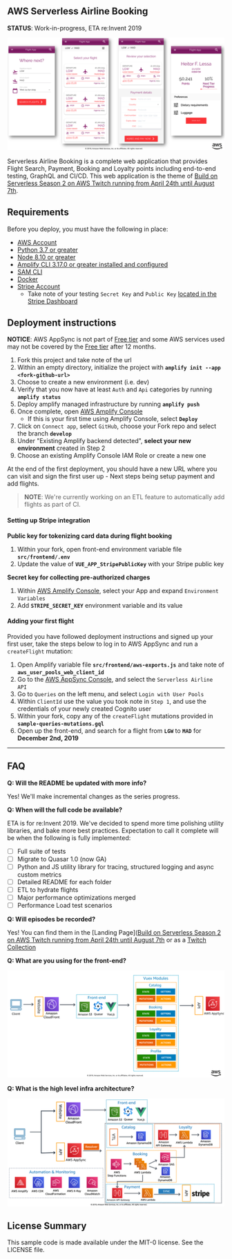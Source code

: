 ## AWS Serverless Airline Booking

**STATUS**: Work-in-progress, ETA re:Invent 2019

![Serverless Airline Booking sample](./media/prototype-web.png)

Serverless Airline Booking is a complete web application that provides Flight Search, Payment, Booking and Loyalty points including end-to-end testing, GraphQL and CI/CD. This web application is the theme of [Build on Serverless Season 2 on AWS Twitch running from April 24th until August 7th](https://pages.awscloud.com/GLOBAL-devstrategy-OE-BuildOnServerless-2019-reg-event.html).

## Requirements

Before you deploy, you must have the following in place:

* [AWS Account](https://aws.amazon.com/account/)
* [Python 3.7 or greater](https://realpython.com/installing-python/)
* [Node 8.10 or greater](https://nodejs.org/en/download/)
* [Amplify CLI 3.17.0 or greater installed and configured](https://aws-amplify.github.io/docs/cli-toolchain/quickstart#quickstart)
* [SAM CLI](https://docs.aws.amazon.com/serverless-application-model/latest/developerguide/serverless-sam-cli-install.html)
* [Docker](https://docs.docker.com/install/)
* [Stripe Account](https://dashboard.stripe.com/register)
    - Take note of your testing `Secret Key` and `Public Key` [located in the Stripe Dashboard](https://support.stripe.com/questions/locate-api-keys)

## Deployment instructions

**NOTICE**: AWS AppSync is not part of [Free tier](https://aws.amazon.com/free) and some AWS services used may not be covered by the [Free tier](https://aws.amazon.com/free) after 12 months.

1) Fork this project and take note of the url
2) Within an empty directory, initialize the project with **``amplify init --app <fork-github-url>``**
3) Choose to create a new environment (i.e. dev)
4) Verify that you now have at least `Auth` and `Api` categories by running **`amplify status`**
5) Deploy amplify managed infrastructure by running **`amplify push`**
6) Once complete, open [AWS Amplify Console](https://console.aws.amazon.com/amplify/home)
    - If this is your first time using Amplify Console, select **`Deploy`**
7) Click on `Connect app`, select `GitHub`, choose your Fork repo and select the branch **`develop`**
8) Under "Existing Amplify backend detected", **select your new environment** created in Step 2
9) Choose an existing Amplify Console IAM Role or create a new one

At the end of the first deployment, you should have a new URL where you can visit and sign the first user up - Next steps being setup payment and add flights.

> **NOTE**: We're currently working on an ETL feature to automatically add flights as part of CI.

#### Setting up Stripe integration

**Public key for tokenizing card data during flight booking**

1. Within your fork, open front-end environment variable file **`src/frontend/.env`**
2. Update the value of **`VUE_APP_StripePublicKey`** with your Stripe public key

**Secret key for collecting pre-authorized charges**

1. Within [AWS Amplify Console](https://console.aws.amazon.com/amplify/home), select your App and expand ``Environment Variables``
2. Add **`STRIPE_SECRET_KEY`** environment variable and its value


#### Adding your first flight

Provided you have followed deployment instructions and signed up your first user, take the steps below to log in to AWS AppSync and run a `createFlight` mutation:

1. Open Amplify variable file **`src/frontend/aws-exports.js`** and take note of **`aws_user_pools_web_client_id`**
2. Go to the [AWS AppSync Console](https://console.aws.amazon.com/appsync/home), and select the `Serverless Airline API`
3. Go to `Queries` on the left menu, and select `Login with User Pools`
4. Within `ClientId` use the value you took note in `Step 1`, and use the credentials of your newly created Cognito user
5. Within your fork, copy any of the `createFlight` mutations provided in **`sample-queries-mutations.gql`**
6. Open up the front-end, and search for a flight from **`LGW`** to **`MAD`** for **December 2nd, 2019**

---

## FAQ

**Q: Will the README be updated with more info?**

Yes! We'll make incremental changes as the series progress.

**Q: When will the full code be available?**

ETA is for re:Invent 2019. We've decided to spend more time polishing utility libraries, and bake more best practices. Expectation to call it complete will be when the following is fully implemented:

* [ ] Full suite of tests
* [ ] Migrate to Quasar 1.0 (now GA)
* [ ] Python and JS utility library for tracing, structured logging and async custom metrics
* [ ] Detailed README for each folder
* [ ] ETL to hydrate flights
* [ ] Major performance optimizations merged
* [ ] Performance Load test scenarios

**Q: Will episodes be recorded?**

Yes! You can find them in the [Landing Page]([Build on Serverless Season 2 on AWS Twitch running from April 24th until August 7th](https://pages.awscloud.com/GLOBAL-devstrategy-OE-BuildOnServerless-2019-reg-event.html) or as a [Twitch Collection](https://www.twitch.tv/collections/2s5GEfNTuRXCeg)

**Q: What are you using for the front-end?**

![Front-end tech stack](./media/prototype-frontend.png)

**Q: What is the high level infra architecture?**

![Serverless Airline Architecture](./media/prototype-architecture.png)

## License Summary

This sample code is made available under the MIT-0 license. See the LICENSE file.
